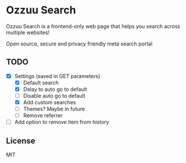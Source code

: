 # Ozzuu Search

Ozzuu Search is a frontend-only web page that helps you search across multiple websites!

Open source, secure and privacy friendly meta search portal

## TODO

- [x] Settings (saved in GET parameters)
  - [x] Default search
  - [x] Delay to auto go to default
  - [ ] Disable auto go to default
  - [x] Add custom searches
  - [ ] Themes? Maybe in future
  - [ ] Remove referrer
- [ ] Add option to remove item from history

## License

MIT
